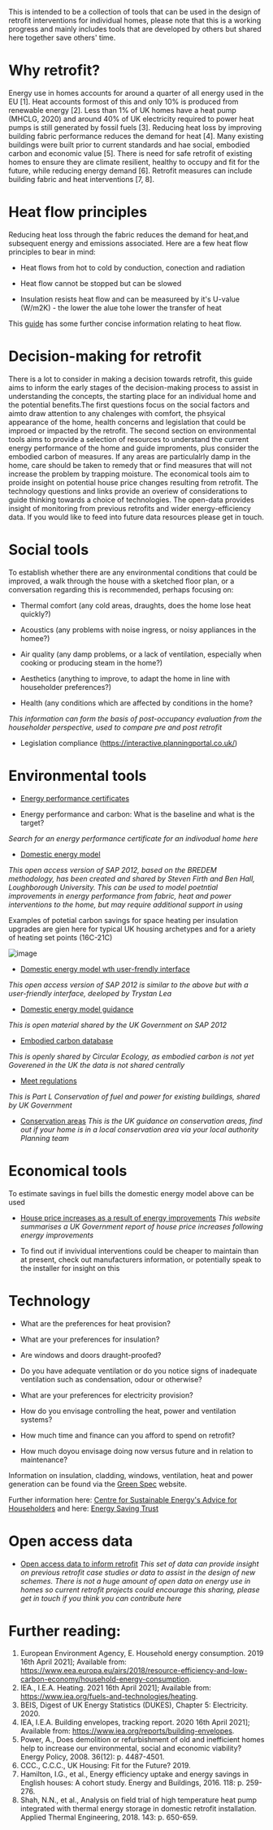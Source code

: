 This is intended to be a collection of tools that can be used in the design of retrofit interventions for individual homes, please note that this is a working progress and mainly includes tools that are developed by others but shared here together save others' time.

# Why retrofit?
Energy use in homes accounts for around a quarter of all energy used in the EU [1]. Heat accounts formost of this and only 10% is produced from renewable energy [2]. Less than 1% of UK homes have a heat pump (MHCLG, 2020) and around 40% of UK electricity required to power heat pumps is still generated by fossil fuels [3]. Reducing heat loss by improving building fabric performance reduces the demand for heat [4]. Many existing buildings were built prior to current standards and hae social, embodied carbon and economic value [5]. There is need for safe retrofit of existing homes to ensure they are climate resilient, healthy to occupy and fit for the future, while reducing energy demand [6]. Retrofit measures can include building fabric and heat interventions [7, 8]. 

# Heat flow principles
Reducing heat loss through the fabric reduces the demand for heat,and subsequent energy and emissions associated. Here are a few heat flow principles to bear in mind:

* Heat flows from hot to cold by conduction, conection and radiation

* Heat flow cannot be stopped but can be slowed

* Insulation resists heat flow and can be measureed by it's U-value (W/m2K) - the lower the alue tohe lower the transfer of heat

This [guide](https://guides.co/g/insulation-manual-moisture-flow-principles/127620) has some further concise information relating to heat flow.

# Decision-making for retrofit
There is a lot to consider in making a decision towards retrofit, this guide aims to inform the early stages of the decision-making process to assist in understanding the concepts, the starting place for an individual home and the potential benefits.The first questions focus on the social factors and aimto draw attention to any chalenges with comfort, the phsyical appearance of the home, health concerns and legislation that could be improed or impacted by the retrofit. The second section on environmental tools aims to provide a selection of resources to understand the current energy performance of the home and guide improments, plus consider the embodied carbon of measures. If any areas are particulalrly damp in the home, care should be taken to remedy that or find measures that will not increase the problem by trapping moisture. The economical tools aim to proide insight on potential house price changes resulting from retrofit. The technology questions and links provide an overiew of considerations to guide thinking towards a choice of technologies. The open-data provides insight of monitoring from previous retrofits and wider energy-efficiency data. If you would like to feed into future data resources please get in touch. 

# Social tools

To establish whether there are any environmental conditions that could be improved, a walk through the house with a sketched floor plan, or a conversation regarding this is recommended, perhaps focusing on:

* Thermal comfort (any cold areas, draughts, does the home lose heat quickly?)

* Acoustics (any problems with noise ingress, or noisy appliances in the homee?)

* Air quality (any damp problems, or a lack of ventilation, especially when cooking or producing steam in the home?)

* Aesthetics (anything to improve, to adapt the home in line with householder preferences?)

* Health (any conditions which are affected by conditions in the home?

 _This information can form the basis of post-occupancy evaluation from the householder perspective, used to compare pre and post retrofit_

* Legislation compliance (https://interactive.planningportal.co.uk/)

# Environmental tools

* [Energy performance certificates](https://find-energy-certificate.digital.communities.gov.uk/find-a-certificate/search-by-postcode)

* Energy performance and carbon: What is the baseline and what is the target? 
 
 _Search for an energy performance certificate for an indivodual home here_

* [Domestic energy model](https://sap2012.readthedocs.io/en/latest/)
 
 _This open access version of SAP 2012, based on the BREDEM methodology, has been created and shared by Steven Firth and Ben Hall, Loughborough University. This can be used to model poetntial improvements in energy performance from fabric, heat and power interventions to the home, but may require additional support in using_
 
 Examples of potetial carbon savings for space heating per insulation upgrades are gien here for typical UK housing archetypes and for a ariety of heating set points (16C-21C)
 
 ![image](https://user-images.githubusercontent.com/47245731/124459467-0e49b600-dd86-11eb-9a03-f8c3efc2ddb3.png)

 
 * [Domestic energy model wth user-frendly interface](https://github.com/TrystanLea/SAPjs)
 
 _This open access version of SAP 2012 is similar to the above but with a user-friendly interface, deeloped by Trystan Lea_

* [Domestic energy model guidance](https://www.bre.co.uk/filelibrary/SAP/2012/SAP-2012_9-92.pdf)

 _This is open material shared by the UK Government on SAP 2012_

* [Embodied carbon database](https://circularecology.com/embodied-carbon-footprint-database.html)

 _This is openly shared by Circular Ecology, as embodied carbon is not yet Goverened in the UK the data is not shared centrally_

* [Meet regulations](https://www.planningportal.co.uk/info/200135/approved_documents/74/part_l_-_conservation_of_fuel_and_power/2)
 
 _This is Part L Conservation of fuel and power for existing buildings, shared by UK Government_
 
 * [Conservation areas](https://historicengland.org.uk/advice/hpg/has/conservation-areas/)
 _This is the UK guidance on conservation areas, find out if your home is in a local conservation area via your local authority Planning team_
 
# Economical tools

To estimate savings in fuel bills the domestic energy model above can be used

* [House price increases as a result of energy improvements](https://www.gov.uk/government/news/energy-saving-measures-boost-house-prices)
_This website summarises a UK Government report of house price increases following energy improvements_

* To find out if invividual interventions could be cheaper to maintain than at present, check out manufacturers information, or potentially speak to the installer for insight on this

# Technology

* What are the preferences for heat provision?

* What are your preferences for insulation?

* Are windows and doors draught-proofed?

* Do you have adequate ventilation or do you notice signs of inadequate ventilation such as condensation, odour or otherwise? 

* What are your preferences for electricity provision?

* How do you envisage controlling the heat, power and ventilation systems?

* How much time and finance can you afford to spend on retrofit?

* How much doyou envisage doing now versus future and in relation to maintenance?

Information on insulation, cladding, windows, ventilation, heat and power generation can be found via the [Green Spec](https://www.greenspec.co.uk/building-design/housing-refurb-retrofit/) website.

Further information here: [Centre for Sustainable Energy's Advice for Householders](https://www.cse.org.uk/advice/advice-and-support)
and here: [Energy Saving Trust](https://energysavingtrust.org.uk/energy-at-home/)

# Open access data
* [Open access data to inform retrofit](https://katesimpson.github.io/Open-access-data-driven-retrofit-evaluation/)
_This set of data can provide insight on previous retrofit case studies or data to assist in the design of new schemes. There is not a huge amount of open data on energy use in homes so current retrofit projects could encourage this sharing, please get in touch if you think you can contribute here_

# Further reading:
1. European Environment Agency, E. Household energy consumption. 2019  16th April 2021]; Available from: https://www.eea.europa.eu/airs/2018/resource-efficiency-and-low-carbon-economy/household-energy-consumption.
2.	IEA., I.E.A. Heating. 2021  16th April 2021]; Available from: https://www.iea.org/fuels-and-technologies/heating.
3.	BEIS, Digest of UK Energy Statistics (DUKES), Chapter 5: Electricity. 2020.
4.	IEA, I.E.A. Building envelopes, tracking report. 2020  16th April 2021]; Available from: https://www.iea.org/reports/building-envelopes.
5.	Power, A., Does demolition or refurbishment of old and inefficient homes help to increase our environmental, social and economic viability? Energy Policy, 2008. 36(12): p. 4487-4501.
6.	CCC., C.C.C., UK Housing: Fit for the Future? 2019.
7.	Hamilton, I.G., et al., Energy efficiency uptake and energy savings in English houses: A cohort study. Energy and Buildings, 2016. 118: p. 259-276.
8.	Shah, N.N., et al., Analysis on field trial of high temperature heat pump integrated with thermal energy storage in domestic retrofit installation. Applied Thermal Engineering, 2018. 143: p. 650-659.
